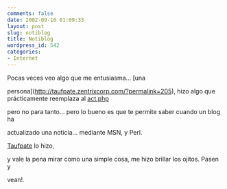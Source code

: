 ```yaml
---
comments: false
date: 2002-09-16 01:09:33
layout: post
slug: notiblog
title: Notiblog
wordpress_id: 542
categories:
- Internet
---
```


Pocas veces veo algo que me entusiasma… [una   

persona](http://taufpate.zentrixcorp.com/?permalink=205), hizo algo que prácticamente reemplaza al [act.php](http://www.blogdir.com/act.php)   

pero no para tanto… pero lo bueno es que te permite saber cuando un blog ha   

actualizado una noticia… mediante MSN, y Perl.  

  

  

  

[Taufpate](http://taufpate.zentrixcorp.com/?permalink=205) lo hizo,   

y vale la pena mirar como una simple cosa, me hizo brillar los ojitos. Pasen y   

vean!.




 
